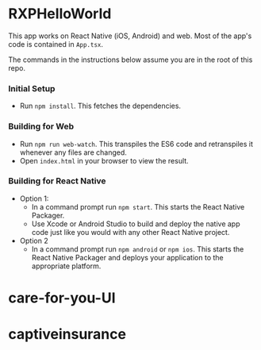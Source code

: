 # RXPHelloWorld

This app works on React Native (iOS, Android) and web. Most of the app's code is contained in `App.tsx`.

The commands in the instructions below assume you are in the root of this repo.

### Initial Setup

- Run `npm install`. This fetches the dependencies.

### Building for Web

- Run `npm run web-watch`. This transpiles the ES6 code and retranspiles it whenever any files are changed.
- Open `index.html` in your browser to view the result.

### Building for React Native

- Option 1:
	- In a command prompt run `npm start`. This starts the React Native Packager.
	- Use Xcode or Android Studio to build and deploy the native app code just like you would with any other React Native project.
- Option 2
	- In a command prompt run `npm android` or `npm ios`. This starts the React Native Packager and deploys your application to the appropriate platform.
# care-for-you-UI
# captiveinsurance
